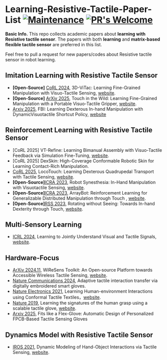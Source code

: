 # Learning-Resistive-Tactile-Paper-List [![Maintenance](https://img.shields.io/badge/Maintained%3F-yes-green.svg)](https://GitHub.com/Naereen/StrapDown.js/graphs/commit-activity) [![PR's Welcome](https://img.shields.io/badge/PRs-welcome-brightgreen.svg?style=flat)](http://makeapullrequest.com)

**Basic Info.** This repo collects academic papers about **learning with Resistive tactile sensor**. The papers with both **learning** and **matrix-based flexible tactile sensor** are preferred in this list. 

Feel free to pull a request for new papers/codes about Resistive tactile sensor in robot learning.

## Imitation Learning with Resistive Tactile Sensor
- **[Open-Source]** [CoRL 2024](https://arxiv.org/abs/2410.24091), 3D-ViTac: Learning Fine-Grained Manipulation with Visuo-Tactile Sensing, [website](https://binghao-huang.github.io/3D-ViTac/).
- **[Open-Source]** [ArXiv 2025](https://arxiv.org/abs/2507.15062), Touch in the Wild: Learning Fine-Grained Manipulation with a Portable Visuo-Tactile Gripper, [website](https://binghao-huang.github.io/touch_in_the_wild/).
- [Arxiv 2025](https://arxiv.org/abs/2508.14441), FBI: Learning Dexterous In-hand Manipulation with DynamicVisuotactile Shortcut Policy, [website](https://sites.google.com/view/dex-fbi)



## Reinforcement Learning with Resistive Tactile Sensor
- [CoRL 2025] VT-Refine: Learning Bimanual Assembly with Visuo-Tactile Feedback via Simulation Fine-Tuning, [website](https://binghao-huang.github.io/vt_refine/).
- [CoRL 2025] DexSkin: High-Coverage Conformable Robotic Skin for Learning Contact-Rich Manipulation.
- [CoRL 2025](https://arxiv.org/abs/2505.23175), LocoTouch: Learning Dexterous Quadrupedal Transport with Tactile Sensing, [website](https://linchangyi1.github.io/LocoTouch/).
- **[Open-Source]**[ICRA 2023](https://arxiv.org/abs/2312.01853), Robot Synesthesia: In-Hand Manipulation with Visuotactile Sensing, [website](https://yingyuan0414.github.io/visuotactile/).
- **[Open-Source]**[ICRA 2023](https://arxiv.org/abs/2306.16857), ArrayBot: Reinforcement Learning for Generalizable Distributed Manipulation through Touch
, [website](https://doublehan07.github.io/portfolio/arraybot/).
- **[Open-Source]**[RSS 2023](https://arxiv.org/abs/2303.10880), Rotating without Seeing: Towards In-hand Dexterity through Touch, [website](https://touchdexterity.github.io/).


## Multi-Sensory Learning
- [ICRL 2024](https://openreview.net/pdf?id=NtQqIcSbqv), Learning to Jointly Understand Visual and Tactile Signals, [website](https://sites.google.com/view/iclr-submission-force-vision/home?authuser=3).

## Hardware-Focus
- [ArXiv 2024.11](https://arxiv.org/abs/2412.00247), WiReSens Toolkit: An Open-source Platform towards Accessible Wireless Tactile Sensing, [website](https://touchdexterity.github.io/).
- [Nature Communications 2024](https://www.nature.com/articles/s41467-024-45059-8), Adaptive tactile interaction transfer via digitally embroidered smart gloves.
- [Nature Electronics 2021](https://www.nature.com/articles/s41928-021-00558-0), Learning Human-environment Interactions using Conformal Tactile Textiles，[website](https://senstextile.csail.mit.edu/).
- [Nature 2019](https://www.nature.com/articles/s41586-019-1234-z), Learning the signatures of the human grasp using a scalable tactile glove, [website](https://stag.csail.mit.edu/).
- [Arxiv 2025](https://arxiv.org/abs/2503.06349), Fits like a Flex-Glove: Automatic Design of Personalized FPCB-Based Tactile Sensing Gloves



## Dynamics Model with Resistive Tactile Sensor
- [IROS 2021](https://arxiv.org/abs/2109.04378), Dynamic Modeling of Hand-Object Interactions via Tactile Sensing, [website](https://phystouch.csail.mit.edu/).


